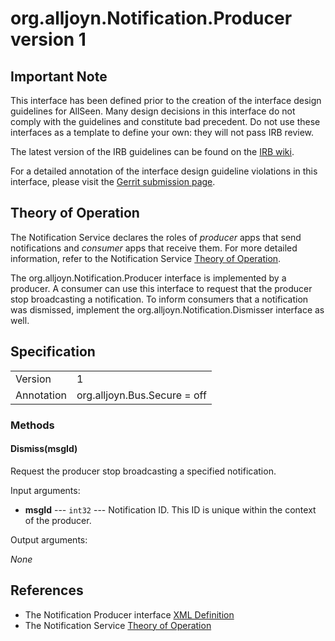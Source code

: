 # org.alljoyn.Notification.Producer version 1

## Important Note

This interface has been defined prior to the creation of the interface design
guidelines for AllSeen. Many design decisions in this interface do not comply
with the guidelines and constitute bad precedent. Do not use these interfaces as
a template to define your own: they will not pass IRB review.

The latest version of the IRB guidelines can be found on the
[IRB wiki][irb_wiki].

For a detailed annotation of the interface design guideline violations in this
interface, please visit the [Gerrit submission page][gerrit_change].

## Theory of Operation

The Notification Service declares the roles of _producer_ apps that send
notifications and _consumer_ apps that receive them. For more detailed
information, refer to the Notification Service [Theory of Operation][too].

The org.alljoyn.Notification.Producer interface is implemented by a producer. A
consumer can use this interface to request that the producer stop broadcasting a
notification. To inform consumers that a notification was dismissed, implement
the org.alljoyn.Notification.Dismisser interface as well.

## Specification

|            |                              |
|:-----------|:-----------------------------|
| Version    | 1                            |
| Annotation | org.alljoyn.Bus.Secure = off |

### Methods

#### Dismiss(msgId)

Request the producer stop broadcasting a specified notification.

Input arguments:

  * **msgId** --- `int32` --- Notification ID. This ID is unique within the
    context of the producer.

Output arguments:

_None_

## References

  * The Notification Producer interface [XML Definition](Producer-v1.xml)
  * The Notification Service [Theory of Operation][too]

[too]: theory-of-operation
[gerrit_change]: https://git.allseenalliance.org/gerrit/6353
[irb_wiki]: https://wiki.allseenalliance.org/interfacereviewboard
